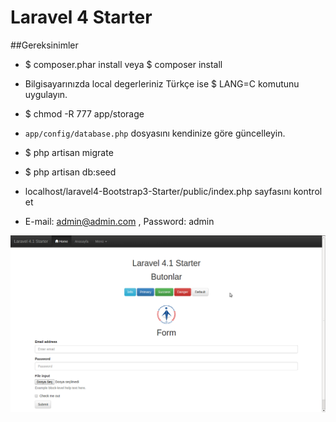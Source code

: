 # Laravel 4 Starter

##Gereksinimler

* $ composer.phar install veya $ composer install

* Bilgisayarınızda local degerleriniz Türkçe ise $ LANG=C komutunu uygulayın.

* $ chmod -R 777 app/storage

* `app/config/database.php` dosyasını kendinize göre güncelleyin.

* $ php artisan migrate

* $ php artisan db:seed 

* localhost/laravel4-Bootstrap3-Starter/public/index.php sayfasını kontrol et

* E-mail: admin@admin.com , Password: admin

![](/public/assets/img/screenshot.png "Home")
